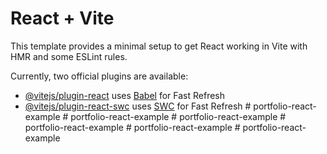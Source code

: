 # React + Vite

This template provides a minimal setup to get React working in Vite with HMR and some ESLint rules.

Currently, two official plugins are available:

- [@vitejs/plugin-react](https://github.com/vitejs/vite-plugin-react/blob/main/packages/plugin-react/README.md) uses [Babel](https://babeljs.io/) for Fast Refresh
- [@vitejs/plugin-react-swc](https://github.com/vitejs/vite-plugin-react-swc) uses [SWC](https://swc.rs/) for Fast Refresh
#   p o r t f o l i o - r e a c t - e x a m p l e  
 #   p o r t f o l i o - r e a c t - e x a m p l e  
 #   p o r t f o l i o - r e a c t - e x a m p l e  
 #   p o r t f o l i o - r e a c t - e x a m p l e  
 #   p o r t f o l i o - r e a c t - e x a m p l e  
 #   p o r t f o l i o - r e a c t - e x a m p l e  
 